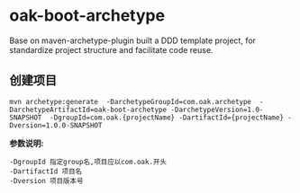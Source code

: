 # oak-boot-archetype

Base on maven-archetype-plugin built a DDD template project, for standardize project structure and facilitate code reuse.

## 创建项目

    mvn archetype:generate  -DarchetypeGroupId=com.oak.archetype  -DarchetypeArtifactId=oak-boot-archetype -DarchetypeVersion=1.0-SNAPSHOT  -DgroupId=com.oak.{projectName} -DartifactId={projectName} -Dversion=1.0.0-SNAPSHOT

**参数说明:**

    -DgroupId 指定group名,项目应以com.oak.开头
    -DartifactId 项目名
    -Dversion 项目版本号


